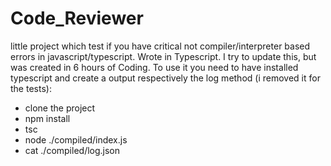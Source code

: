 # Code_Reviewer
little project which test if you have critical not compiler/interpreter based errors in javascript/typescript.
Wrote in Typescript.
I try to update this, but was created in 6 hours of Coding.
To use it you need to have installed typescript and create a output respectively the log method (i removed it for the tests):

- clone the project
- npm install
- tsc
- node ./compiled/index.js
- cat ./compiled/log.json
